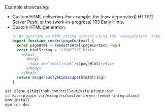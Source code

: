 Example showcasing:
 - Custom HTML delivering. For example, the (now deprecated) HTTP/2 Server Push, or the (work-in-progress) 103 Early Hints.
 - Custom HTML generation.
   ```js
   // We generate an HTML string without using the `escapeInject` template tag
   export function render(pageContext) {
     const pageHtml = renderToHtml(pageContext.Page)
     const htmlString = `<!DOCTYPE html>
       <html>
         <body>
           <div id="react-root">${pageHtml}</div>
         </body>
       </html>`
     return dangerouslySkipEscape(htmlString)
   }
   ```

```bash
git clone git@github.com:brillout/vite-plugin-ssr
cd vite-plugin-ssr/examples/custom-server-render-integration/
npm install
npm run dev
```
